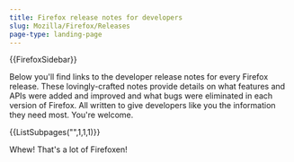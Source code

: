 ```yaml
---
title: Firefox release notes for developers
slug: Mozilla/Firefox/Releases
page-type: landing-page
---
```


{{FirefoxSidebar}}

Below you'll find links to the developer release notes for every Firefox release. These lovingly-crafted notes provide details on what features and APIs were added and improved and what bugs were eliminated in each version of Firefox. All written to give developers like you the information they need most. You're welcome.

{{ListSubpages("",1,1,1)}}

Whew! That's a lot of Firefoxen!
